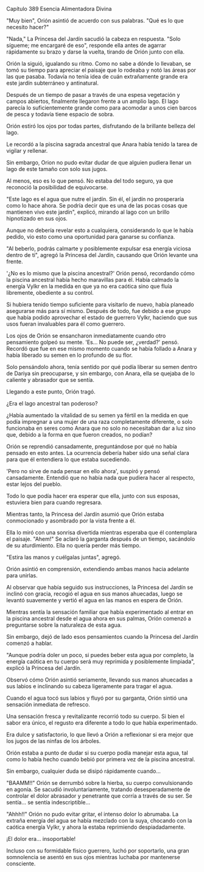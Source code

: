 
Capítulo 389 Esencia Alimentadora Divina

"Muy bien", Orión asintió de acuerdo con sus palabras. "Qué es lo que necesito hacer?"

"Nada," La Princesa del Jardín sacudió la cabeza en respuesta. "Solo sígueme; me encargaré de eso", responde ella antes de agarrar rápidamente su brazo y darse la vuelta, tirando de Orión junto con ella.

Orión la siguió, igualando su ritmo. Como no sabe a dónde lo llevaban, se tomó su tiempo para apreciar el paisaje que lo rodeaba y notó las áreas por las que pasaba. Todavía no tenía idea de cuán extrañamente grande era este jardín subterráneo y antinatural.

Después de un tiempo de pasar a través de una espesa vegetación y campos abiertos, finalmente llegaron frente a un amplio lago. El lago parecía lo suficientemente grande como para acomodar a unos cien barcos de pesca y todavía tiene espacio de sobra.

Orión estiró los ojos por todas partes, disfrutando de la brillante belleza del lago.

Le recordó a la piscina sagrada ancestral que Anara había tenido la tarea de vigilar y rellenar.

Sin embargo, Orion no pudo evitar dudar de que alguien pudiera llenar un lago de este tamaño con solo sus jugos.

Al menos, eso es lo que pensó. No estaba del todo seguro, ya que reconoció la posibilidad de equivocarse.

"Este lago es el agua que nutre el jardín. Sin él, el jardín no prosperaría como lo hace ahora. Se podría decir que es una de las pocas cosas que mantienen vivo este jardín", explicó, mirando al lago con un brillo hipnotizado en sus ojos.

Aunque no debería revelar esto a cualquiera, considerando lo que le había pedido, vio esto como una oportunidad para ganarse su confianza.

"Al beberlo, podrás calmarte y posiblemente expulsar esa energía viciosa dentro de ti", agregó la Princesa del Jardín, causando que Orión levante una frente.

'¿No es lo mismo que la piscina ancestral?' Orión pensó, recordando cómo la piscina ancestral había hecho maravillas para él. Había calmado la energía Vylkr en la medida en que ya no era caótica sino que fluía libremente, obediente a su control.

Si hubiera tenido tiempo suficiente para visitarlo de nuevo, había planeado asegurarse más para sí mismo. Después de todo, fue debido a ese grupo que había podido aprovechar el estado de guerrero Vylkr, haciendo que sus usos fueran invaluables para él como guerrero.

Los ojos de Orión se ensancharon inmediatamente cuando otro pensamiento golpeó su mente. 'Es... No puede ser, ¿verdad?' pensó. Recordó que fue en ese mismo momento cuando se había follado a Anara y había liberado su semen en lo profundo de su flor.

Solo pensándolo ahora, tenía sentido por qué podía liberar su semen dentro de Dariya sin preocuparse, y sin embargo, con Anara, ella se quejaba de lo caliente y abrasador que se sentía.

Llegando a este punto, Orión tragó.

¿Era el lago ancestral tan poderoso?

¿Había aumentado la vitalidad de su semen ya fértil en la medida en que podía impregnar a una mujer de una raza completamente diferente, o solo funcionaba en seres como Anara que no solo no necesitaban dar a luz sino que, debido a la forma en que fueron creados, no podían?

Orión se reprendió cansadamente, preguntándose por qué no había pensado en esto antes. La ocurrencia debería haber sido una señal clara para que él entendiera lo que estaba sucediendo.

'Pero no sirve de nada pensar en ello ahora', suspiró y pensó cansadamente. Entendió que no había nada que pudiera hacer al respecto, estar lejos del pueblo.

Todo lo que podía hacer era esperar que ella, junto con sus esposas, estuviera bien para cuando regresara.

Mientras tanto, la Princesa del Jardín asumió que Orión estaba conmocionado y asombrado por la vista frente a él.

Ella lo miró con una sonrisa divertida mientras esperaba que él contemplara el paisaje. "Ahem!" Se aclaró la garganta después de un tiempo, sacándolo de su aturdimiento. Ella no quería perder más tiempo.

"Estira las manos y cuélgalas juntas", agregó.

Orión asintió en comprensión, extendiendo ambas manos hacia adelante para unirlas.

Al observar que había seguido sus instrucciones, la Princesa del Jardín se inclinó con gracia, recogió el agua en sus manos ahuecadas, luego se levantó suavemente y vertió el agua en las manos en espera de Orión.

Mientras sentía la sensación familiar que había experimentado al entrar en la piscina ancestral desde el agua ahora en sus palmas, Orión comenzó a preguntarse sobre la naturaleza de esta agua.

Sin embargo, dejó de lado esos pensamientos cuando la Princesa del Jardín comenzó a hablar.

"Aunque podría doler un poco, si puedes beber esta agua por completo, la energía caótica en tu cuerpo será muy reprimida y posiblemente limpiada", explicó la Princesa del Jardín.

Observó cómo Orión asintió seriamente, llevando sus manos ahuecadas a sus labios e inclinando su cabeza ligeramente para tragar el agua.

Cuando el agua tocó sus labios y fluyó por su garganta, Orión sintió una sensación inmediata de refresco.

Una sensación fresca y revitalizante recorrió todo su cuerpo. Si bien el sabor era único, el regusto era diferente a todo lo que había experimentado.

Era dulce y satisfactorio, lo que llevó a Orión a reflexionar si era mejor que los jugos de las ninfas de los árboles.

Orión estaba a punto de dudar si su cuerpo podía manejar esta agua, tal como lo había hecho cuando bebió por primera vez de la piscina ancestral.

Sin embargo, cualquier duda se disipó rápidamente cuando...

"BAAMM!!" Orión se derrumbó sobre la hierba, su cuerpo convulsionando en agonía. Se sacudió involuntariamente, tratando desesperadamente de controlar el dolor abrasador y penetrante que corría a través de su ser. Se sentía... se sentía indescriptible...

"Ahhh!!" Orión no pudo evitar gritar, el intenso dolor lo abrumaba. La extraña energía del agua se había mezclado con la suya, chocando con la caótica energía Vylkr, y ahora la estaba reprimiendo despiadadamente.

¡El dolor era... insoportable!

Incluso con su formidable físico guerrero, luchó por soportarlo, una gran somnolencia se asentó en sus ojos mientras luchaba por mantenerse consciente.
